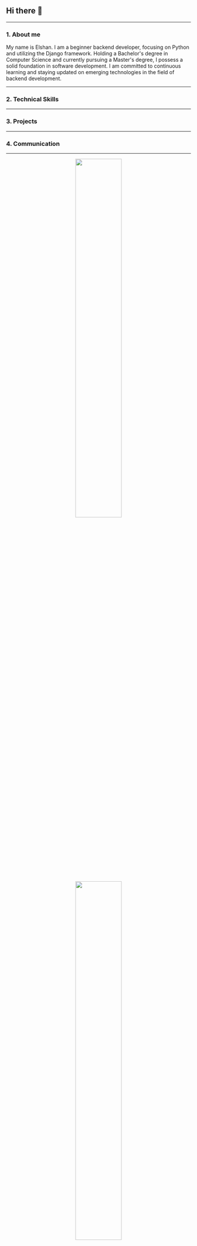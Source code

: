 ## Hi there 👋
---
### 1. About me

<p>My name is Elshan. I am a beginner backend developer, focusing on Python and utilizing the Django framework. Holding a Bachelor's degree in Computer Science and currently pursuing a Master's degree, I possess a solid foundation in software development. I am committed to continuous learning and staying updated on emerging technologies in the field of backend development.</p>

---

### 2. Technical Skills

---
### 3. Projects

---
### 4. Communication

---

<p align="center">
  <img height="50%" width="auto" src="https://github-readme-stats.vercel.app/api?username=reyquazar&show_icons=true&theme=dark">
</p>

<!-- Additional GitHub stats for languages -->
<p align="center">
  <img height="50%" width="auto" src="https://github-readme-stats.vercel.app/api/top-langs/?username=reyquazar&layout=compact&hide_border=true&theme=darcula&bg_color=00000000&langs_count=6&hide=jupyter%20notebook,tex,css,php&exclude_repo=Pacman-AI">
</p>
